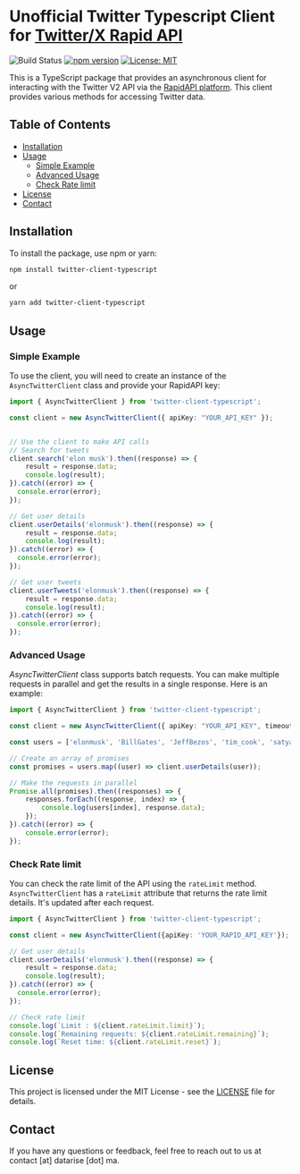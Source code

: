 # Unofficial Twitter Typescript Client for [Twitter/X Rapid API](https://rapidapi.com/datarise-datarise-default/api/twitter-x)

<!-- Add badges for CI/CD, npm version, etc. -->
![Build Status](https://github.com/datarise-org-ma/twitter-client-typescript/actions/workflows/ci.yaml/badge.svg)
[![npm version](https://badge.fury.io/js/twitter-client-typescript.svg)](https://badge.fury.io/js/twitter-client-typescript)
[![License: MIT](https://img.shields.io/badge/License-MIT-yellow.svg)](https://opensource.org/licenses/MIT)

This is a TypeScript package that provides an asynchronous client for interacting with the Twitter V2 API via the [RapidAPI platform](https://rapidapi.com/datarise-datarise-default/api/twitter-x). This client provides various methods for accessing Twitter data.

## Table of Contents

- [Installation](#installation)
- [Usage](#usage)
  - [Simple Example](#simple-example)
  - [Advanced Usage](#advanced-usage)
  - [Check Rate limit](#check-rate-limit)
- [License](#license)
- [Contact](#contact)

## Installation

To install the package, use npm or yarn:

```bash
npm install twitter-client-typescript
```

or

```bash
yarn add twitter-client-typescript
```

## Usage

### Simple Example

To use the client, you will need to create an instance of the `AsyncTwitterClient` class and provide your RapidAPI key:

```typescript
import { AsyncTwitterClient } from 'twitter-client-typescript';

const client = new AsyncTwitterClient({ apiKey: "YOUR_API_KEY" });


// Use the client to make API calls
// Search for tweets
client.search('elon musk').then((response) => {
    result = response.data;
    console.log(result);
}).catch((error) => {
  console.error(error);
});

// Get user details
client.userDetails('elonmusk').then((response) => {
    result = response.data;
    console.log(result);
}).catch((error) => {
  console.error(error);
});

// Get user tweets
client.userTweets('elonmusk').then((response) => {
    result = response.data;
    console.log(result);
}).catch((error) => {
  console.error(error);
});

```

### Advanced Usage

*AsyncTwitterClient* class supports batch requests. You can make multiple requests in parallel and get the results in a single response. Here is an example:

```typescript
import { AsyncTwitterClient } from 'twitter-client-typescript';

const client = new AsyncTwitterClient({ apiKey: "YOUR_API_KEY", timeout: 10000 });

const users = ['elonmusk', 'BillGates', 'JeffBezos', 'tim_cook', 'satyanadella'];

// Create an array of promises
const promises = users.map((user) => client.userDetails(user));

// Make the requests in parallel
Promise.all(promises).then((responses) => {
    responses.forEach((response, index) => {
        console.log(users[index], response.data);
    });
}).catch((error) => {
    console.error(error);
});
```

### Check Rate limit

You can check the rate limit of the API using the `rateLimit` method. `AsyncTwitterClient` has a `rateLimit` attribute that returns the rate limit details. It's updated after each request.

```typescript
import { AsyncTwitterClient } from 'twitter-client-typescript';

const client = new AsyncTwitterClient({apiKey: 'YOUR_RAPID_API_KEY'});

// Get user details
client.userDetails('elonmusk').then((response) => {
    result = response.data;
    console.log(result);
}).catch((error) => {
  console.error(error);
});

// Check rate limit
console.log(`Limit : ${client.rateLimit.limit}`);
console.log(`Remaining requests: ${client.rateLimit.remaining}`);
console.log(`Reset time: ${client.rateLimit.reset}`);
```


## License

This project is licensed under the MIT License - see the [LICENSE](LICENSE) file for details.

## Contact

If you have any questions or feedback, feel free to reach out to us at contact [at] datarise [dot] ma.